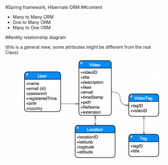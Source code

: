 #Spring framework, Hibernate ORM
##content

- Many to Many ORM
- One to Many ORM
- Many to One ORM

##entity relationship diagram

(this is a general view, some attributes might be different from the real Class)

![entity relationship diagram](doc/orm.png)

